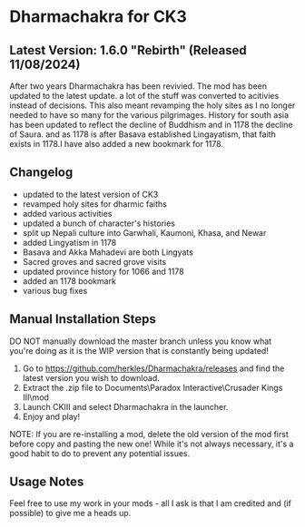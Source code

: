 # Dharmachakra for CK3

## Latest Version: 1.6.0 "Rebirth" (Released 11/08/2024)

After two years Dharmachakra has been revivied. The mod has been updated to the latest update. a lot of the stuff was converted to acitivies instead of decisions. This also meant revamping the holy sites as I no longer needed to have so many for the various pilgrimages. History for south asia has been updated to reflect the decline of Buddhism and in 1178 the decline of Saura. and as 1178 is after Basava established Lingayatism, that faith exists in 1178.I have also added a new bookmark for 1178. 

## Changelog

- updated to the latest version of CK3
- revamped holy sites for dharmic faiths
- added various activities
- updated a bunch of character's histories
- split up Nepali culture into Garwhali, Kaumoni, Khasa, and Newar
- added Lingyatism in 1178
- Basava and Akka Mahadevi are both Lingyats
- Sacred groves and sacred grove visits
- updated province history for 1066 and 1178
- added an 1178 bookmark
- various bug fixes


## Manual Installation Steps

DO NOT manually download the master branch unless you know what you're doing as it is the WIP version that is constantly being updated!

1. Go to <https://github.com/herkles/Dharmachakra/releases> and find the latest version you wish to download.
2. Extract the .zip file to Documents\Paradox Interactive\Crusader Kings III\mod
3. Launch CKIII and select Dharmachakra in the launcher.
4. Enjoy and play!

NOTE: If you are re-installing a mod, delete the old version of the mod first before copy and pasting the new one! While it's not always necessary, it's a good habit to do to prevent any potential issues.

## Usage Notes
Feel free to use my work in your mods - all I ask is that I am credited and (if possible) to give me a heads up.